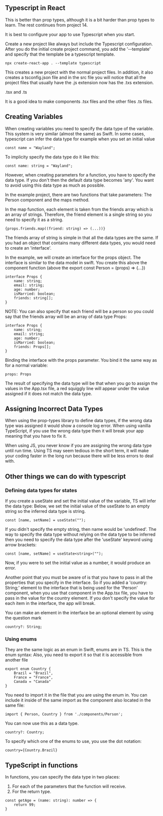 ## Typescript in React

This is better than prop types, although it is a bit harder than prop types to learn.
The rest continues from project 14.

It is best to configure your app to use Typescript when you start.

Create a new project like always but include the Typescript configuration.
After you do the initial create project command, you add the '--template' and
specify that the template be a typescript template.
```
npx create-react-app . --template typescript
```

This creates a new project with the normal project files.
In addition, it also creates a tsconfig.json file and in the src file you will notice that
all the project files that usually have the .js extension now has the .txs extension.

.tsx and .ts

It is a good idea to make components .tsx files and the other files .ts files.

## Creating Variables

When creating variables you need to specify the data type of the variable.
This system is very similar (almost the same) as Swift.
In some cases, typescript can infer the data type for example when you set an initial value
```
const name = "Wayland";
```

To implicity specify the data type do it like this:
```
const name: string = "Wayland";
```

However, when creating parameters for a function, you have to specify the data type.
If you don't then the default data type becomes 'any'.
You want to avoid using this data type as much as possible.

In the example project, there are two functions that take parameters:
The Person component and the maps method.

In the map function, each element is taken from the friends array which is an array of strings.
Therefore, the friend element is a single string so you need to specify it as a string.
```
{props.friends.map((friend: string) => (...))}
```

The friends array of string is simple in that all the data types are the same.
If you had an object that contains many different data types, you would need to create an 'interface'.

In the example, we will create an interface for the props object.
The interface is similar to the data model in swift.
You create this above the component function (above the export const Person = (props) => {...})
```
interface Props {
    name: string;
    email: string;
    age: number;
    isMarried: boolean;
    friends: string[];
}
```

NOTE:
You can also specify that each friend will be a person so you could say that the friends
array will be an array of data type Props:
```
interface Props {
    name: string;
    email: string;
    age: number;
    isMarried: boolean;
    friends: Props[];
}
```


Binding the interface with the props parameter.
You bind it the same way as for a normal variable:
```
props: Props
```

The result of specifying the data type will be that when you go to assign the values in the App.tsx file,
a red squiggly line will appear under the value assigned if it does not match the data type.

## Assigning Incorrect Data Types

When using the prop-types library to define data types, if the wrong data type was assigned it would show a console log
error. 
When using vanilla TypeScript, if you use the wrong data type then it will break your app meaning that you have to fix it.


When using JS, you never know if you are assigning the wrong data type until run time.
Using TS may seem tedious in the short term, it will make your coding faster in the long run because there will be less errors to deal with.

## Other things we can do with typescript

### Defining data types for states

If you create a useState and set the initial value of the variable, TS will infer the data type:
Below, we set the initial value of the useState to an empty string so the inferred data type is string.
```
const [name, setName] = useState("");
```

If you didn't specify the empty string, then name would be 'undefined'.
The way to specify the data type without relying on the data type to be inferred then you need to 
specify the data type after the 'useState' keyword using arrow brackets:
```
const [name, setName] = useState<string>("");
```
Now, if you were to set the initial value as a number, it would produce an error.

Another point that you must be aware of is that you have to pass in all the properties that 
you specify in the interface.
So if you added a 'country: String;' element to the interface that is being used for the 'Person'
component, when you use that component in the App.tsx file, you have to pass in the value for the country element.
If you don't specify the value for each item in the interface, the app will break.

You can make an element in the interface be an optional element by using the question mark
```
country?: String;
```

### Using enums

They are the same logic as an enum in Swift, enums are in TS.
This is the enum syntax:
Also, you need to export it so that it is accessible from another file
```
export enum Country {
    Brazil = "Brazil",
    France = "France",
    Canada = "Canada"
}
```

You need to import it in the file that you are using the enum in.
You can include it inside of the same import as the component also located in the same file:
```
import { Person, Country } from './components/Person';
```

You can now use this as a data type.
```
country?: Country;
```

To specify which one of the enums to use, you use the dot notation:
```
country={Country.Brazil}
```

## TypeScript in functions

In functions, you can specify the data type in two places:
1. For each of the parameters that the function will receive.
2. For the return type.

```
const getAge = (name: string): number => {
    return 99;
}
```